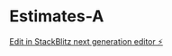 # Estimates-A

[Edit in StackBlitz next generation editor ⚡️](https://stackblitz.com/~/github.com/M5054/Estimates-A)